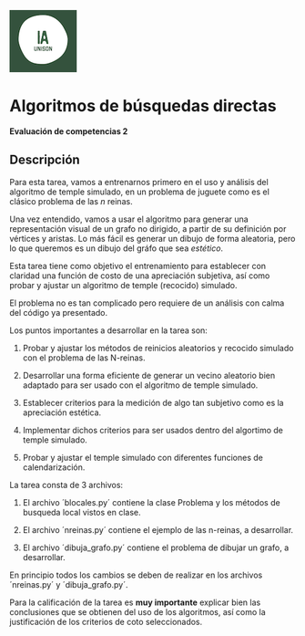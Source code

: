 ![](ia.png)

# Algoritmos de búsquedas directas

**Evaluación de competencias 2**

## Descripción

Para esta tarea, vamos a entrenarnos primero en el uso y análisis del
algoritmo de temple simulado, en un problema de juguete como es el
clásico problema de las $n$ reinas.

Una vez entendido, vamos a usar el algoritmo para generar una
representación visual de un grafo no dirigido, a partir de su
definición por vértices y aristas. Lo más fácil es generar un dibujo
de forma aleatoria, pero lo que queremos es un dibujo del gráfo que
sea *estético*.


Esta tarea tiene como objetivo el entrenamiento para establecer con
claridad una función de costo de una apreciación subjetiva, así como
probar y ajustar un algoritmo de temple (recocido) simulado.

El problema no es tan complicado pero requiere de un análisis con
calma del código ya presentado.

Los puntos importantes a desarrollar en la tarea son:

1. Probar y ajustar los métodos de reinicios aleatorios y recocido
   simulado con el problema de las N-reinas.

2. Desarrollar una forma eficiente de generar un vecino aleatorio bien
   adaptado para ser usado con el algoritmo de temple simulado.

3. Establecer criterios para la medición de algo tan subjetivo como es
   la apreciación estética.

4. Implementar dichos criterios para ser usados dentro del algortimo
   de temple simulado.

5. Probar y ajustar el temple simulado con diferentes funciones de
   calendarización.


La tarea consta de 3 archivos:

1. El archivo ´blocales.py´ contiene la clase Problema y los métodos
   de busqueda local vistos en clase.

2. El archivo ´nreinas.py´ contiene el ejemplo de las n-reinas, a
   desarrollar.

3. El archivo ´dibuja_grafo.py´ contiene el problema de dibujar un
   grafo, a desarrollar.

En principio todos los cambios se deben de realizar en los archivos
´nreinas.py´ y ´dibuja_grafo.py´.

Para la calificación de la tarea es **muy importante** explicar bien
las conclusiones que se obtienen del uso de los algoritmos, así como
la justificación de los criterios de coto seleccionados.
